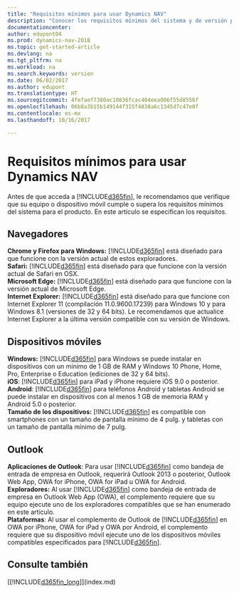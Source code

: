 ```yaml
---
title: "Requisitos mínimos para usar Dynamics NAV"
description: "Conocer los requisitos mínimos del sistema y de versión para usar Dynamics NAV."
documentationcenter: 
author: edupont04
ms.prod: dynamics-nav-2018
ms.topic: get-started-article
ms.devlang: na
ms.tgt_pltfrm: na
ms.workload: na
ms.search.keywords: version
ms.date: 06/02/2017
ms.author: edupont
ms.translationtype: HT
ms.sourcegitcommit: 4fefaef7380ac10836fcac404eea006f55d8556f
ms.openlocfilehash: 06b8a3b15b149144f315f4838a6c1345d7c47e0f
ms.contentlocale: es-mx
ms.lasthandoff: 10/16/2017

---
```

# <a name="minimum-requirements-for-using-dynamics-nav"></a>Requisitos mínimos para usar Dynamics NAV
Antes de que acceda a [!INCLUDE[d365fin](includes/d365fin_md.md)], le recomendamos que verifique que su equipo o dispositivo móvil cumple o supera los requisitos mínimos del sistema para el producto. En este artículo se especifican los requisitos.  

## <a name="browsers"></a>Navegadores
**Chrome y Firefox para Windows:** [!INCLUDE[d365fin](includes/d365fin_md.md)] está diseñado para que funcione con la versión actual de estos exploradores.  
**Safari:** [!INCLUDE[d365fin](includes/d365fin_md.md)] está diseñado para que funcione con la versión actual de Safari en OSX.  
**Microsoft Edge:** [!INCLUDE[d365fin](includes/d365fin_md.md)] está diseñado para que funcione con la versión actual de Microsoft Edge.  
**Internet Explorer:** [!INCLUDE[d365fin](includes/d365fin_md.md)] está diseñado para que funcione con Internet Explorer 11 (compilación 11.0.9600.17239) para Windows 10 y para Windows 8.1 (versiones de 32 y 64 bits). Le recomendamos que actualice Internet Explorer a la última versión compatible con su versión de Windows.  

## <a name="mobile-devices"></a>Dispositivos móviles
**Windows:** [!INCLUDE[d365fin](includes/d365fin_md.md)] para Windows se puede instalar en dispositivos con un mínimo de 1 GB de RAM y Windows 10 Phone, Home, Pro, Enterprise o Education (ediciones de 32 y 64 bits).  
**iOS**: [!INCLUDE[d365fin](includes/d365fin_md.md)] para iPad y iPhone requiere iOS 9.0 o posterior.  
**Android**: [!INCLUDE[d365fin](includes/d365fin_md.md)] para teléfonos Android y tabletas Android se puede instalar en dispositivos con al menos 1 GB de memoria RAM y Android 5.0 o posterior.  
**Tamaño de los dispositivos:** [!INCLUDE[d365fin](includes/d365fin_md.md)] es compatible con smartphones con un tamaño de pantalla mínimo de 4 pulg. y tabletas con un tamaño de pantalla mínimo de 7 pulg.  

## <a name="outlook"></a>Outlook
**Aplicaciones de Outlook**: Para usar [!INCLUDE[d365fin](includes/d365fin_md.md)] como bandeja de entrada de empresa en Outlook, requerirá Outlook 2013 o posterior, Outlook Web App, OWA for iPhone, OWA for iPad u OWA for Android.  
**Exploradores:** Al usar [!INCLUDE[d365fin](includes/d365fin_md.md)] como bandeja de entrada de empresa en Outlook Web App (OWA), el complemento requiere que su equipo ejecute uno de los exploradores compatibles que se han enumerado en este artículo.  
**Plataformas**: Al usar el complemento de Outlook de [!INCLUDE[d365fin](includes/d365fin_md.md)] en OWA por iPhone, OWA for iPad y OWA por Android, el complemento requiere que su dispositivo móvil ejecute uno de los dispositivos móviles compatibles especificados para [!INCLUDE[d365fin](includes/d365fin_md.md)].  

## <a name="see-also"></a>Consulte también
[[!INCLUDE[d365fin_long](includes/d365fin_long_md.md)]](index.md)  

